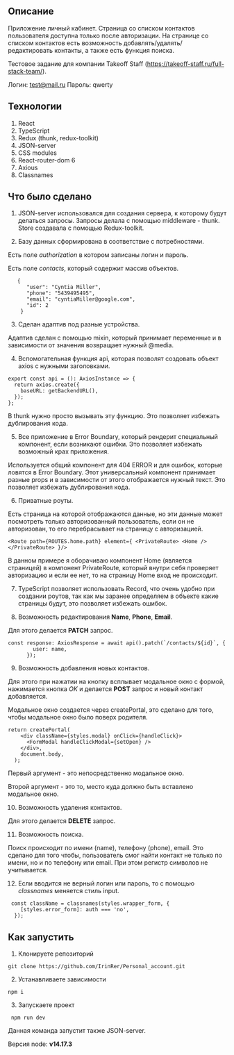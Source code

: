 ## Описание

Приложение личный кабинет. Страница со списком контактов пользователя доступна только после авторизации.
На странице со списком контактов есть возможность добавлять/удалять/редактировать контакты, а также есть функция поиска.

Тестовое задание для компании Takeoff Staff (https://takeoff-staff.ru/full-stack-team/).

Логин: test@mail.ru
Пароль: qwerty

## Технологии
1. React
2. TypeScript
3. Redux (thunk, redux-toolkit)
4. JSON-server
5. CSS modules
6. React-router-dom 6
7. Axious
8. Classnames

## Что было сделано

1. JSON-server использовался для создания сервера, к которому будут делаться запросы. Запросы делала с помощью middleware - thunk. Store создавала с помощью Redux-toolkit. 

2. Базу данных сформирована в соответствие с потребностями.

Есть поле *authorization* в котором записаны логин и пароль. 

Есть поле *contacts*, который содержит массив объектов.

``` 
   {
      "user": "Cyntia Miller",
      "phone": "5439495495",
      "email": "cyntiaMiller@google.com",
      "id": 2
    }
```
3. Сделан адаптив под разные устройства.

Адаптив сделан с помощью mixin, который принимает переменные и в зависимости от значения возвращает нужный @media.

4. Вспомогательная функция api, которая позволят создовать объект axios с нужными заголовками.

```
export const api = (): AxiosInstance => {
  return axios.create({
    baseURL: getBackendURL(),
  });
};
```

В thunk нужно просто вызывать эту функцию. Это позволяет избежать дублирования кода.

5. Все приложение в Error Boundary, который рендерит специальный компонент, если возникают ошибки. Это позволяет избежать возможный крах приложения.

Используется общий компонент для 404 ERROR и для ошибок, которые ловятся в Error Boundary. Этот универсальный компонент принимает разные props и в зависимости от этого отображается нужный текст. Это позволяет избежать дублирования кода.

6. Приватные роуты.

Есть страница на которой отображаются данные, но эти данные может посмотреть только авторизованный пользователь, если он не авторизован, то его перебрасывает на страницу с авторизацией.

``<Route path={ROUTES.home.path} element={ <PrivateRoute> <Home /> </PrivateRoute> }/>``

В данном примере я оборачиваю компонент Home (является страницей) в компонент PrivateRoute, который внутри себя проверяет авторизацию и если ее нет, то на страницу Home вход не происходит.

7. TypeScript позволяет использовать Record, что очень удобно при создании роутов, так как мы заранее определяем в объекте какие страницы будут, это позволяет избежать ошибок.

8. Возможность редактирования **Name**, **Phone**, **Email**.

Для этого делается **PATCH** запрос.

```
const response: AxiosResponse = await api().patch(`/contacts/${id}`, {
        user: name,
      });
```

9. Возможность добавления новых контактов. 

Для этого при нажатии на кнопку всплывает модальное окно с формой, нажимается кнопка *OK* и делается **POST** запрос и новый контакт добавляется. 

Модальное окно создается через createPortal, это сделано для того, чтобы модальное окно было поверх родителя.

``` 
return createPortal(
    <div className={styles.modal} onClick={handleClick}>
      <FormModal handleClickModal={setOpen} />
    </div>,
    document.body,
  );
```
Первый аргумент - это непосредственно модальное окно.

Второй аргумент - это то, место куда должно быть вставлено модальное окно. 

10. Возможность удаления контактов. 

Для этого делается **DELETE** запрос. 

11. Возможность поиска. 

Поиск происходит по имени (name), телефону (phone), email. Это сделано для того чтобы, пользователь смог найти контакт не только по имени, но и по телефону или email. При этом регистр символов не учитывается. 

12. Если вводится не верный логин или пароль, то с помощью *classnames* меняется стиль input.

```
 const className = classnames(styles.wrapper_form, {
    [styles.error_form]: auth === 'no',
  });

```

## Как запустить

1. Клонируете репозиторий

`` git clone https://github.com/IrinRer/Personal_account.git ``

2. Устанавливаете зависимости

`` npm i ``

3. Запускаете проект

 `` npm run dev``
 
 Данная команда запустит также JSON-server.
 
 Версия node: **v14.17.3**
 
